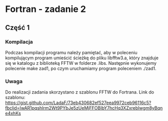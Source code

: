 # Fortran - zadanie 2

## Część 1

### Kompilacja

Podczas kompilacji programu należy pamiętać, aby w poleceniu kompilującym program umieścić ścieżkę do pliku libfftw3.a,
który znajduje się w katalogu z biblioteką FFTW w folderze .libs. Następnie wykonujemy polecenie make zad1, po czym uruchamiamy
program poleceniem ./zad1.

### Uwaga

Do realizacji zadania skorzystano z szablonu FFTW do Fortrana. Link do szablonu: 
https://gist.github.com/LadaF/73eb430682ef527eea9972ceb96116c5?fbclid=IwAR1pqshIrm2Wt9PYbJe5zUeMjFFOBIbY7hcHq3XZxrebIwgm8yBqne4xhKs

